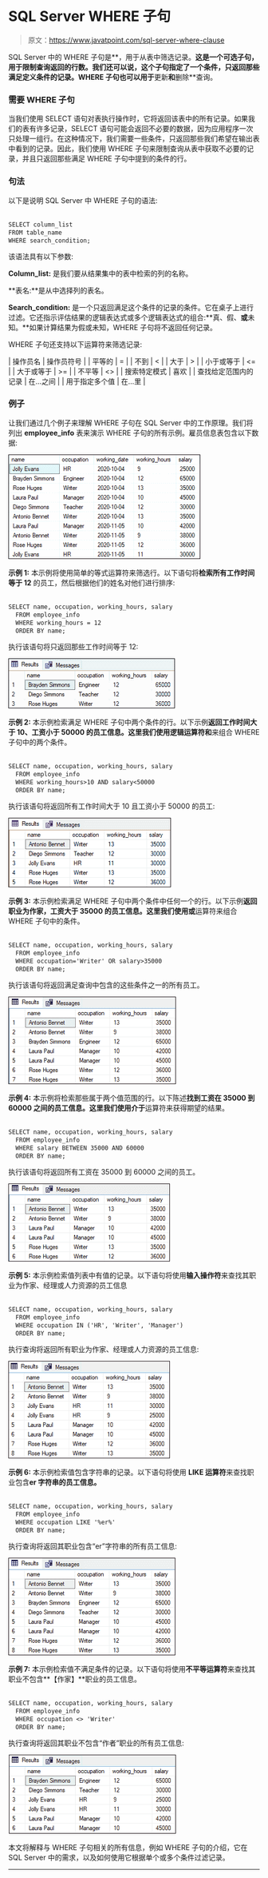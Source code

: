 # SQL Server WHERE 子句

> 原文：<https://www.javatpoint.com/sql-server-where-clause>

SQL Server 中的 WHERE 子句是**，用于从表中筛选记录。**这是一个可选子句，用于限制查询返回的行数。我们还可以说，这个子句指定了一个条件，只返回那些满足定义条件的记录。WHERE 子句也可以用于**更新**和**删除**查询。

### 需要 WHERE 子句

当我们使用 SELECT 语句对表执行操作时，它将返回该表中的所有记录。如果我们的表有许多记录，SELECT 语句可能会返回不必要的数据，因为应用程序一次只处理一组行。在这种情况下，我们需要一些条件，只返回那些我们希望在输出表中看到的记录。因此，我们使用 WHERE 子句来限制查询从表中获取不必要的记录，并且只返回那些满足 WHERE 子句中提到的条件的行。

### 句法

以下是说明 SQL Server 中 WHERE 子句的语法:

```

SELECT column_list
FROM table_name
WHERE search_condition;

```

该语法具有以下参数:

**Column_list:** 是我们要从结果集中的表中检索的列的名称。

**表名:**是从中选择列的表名。

**Search_condition:** 是一个只返回满足这个条件的记录的条件。它在桌子上进行过滤。它还指示评估结果的逻辑表达式或多个逻辑表达式的组合:**真、假、**或**未知。**如果计算结果为假或未知，WHERE 子句将不返回任何记录。

WHERE 子句还支持以下运算符来筛选记录:

| 操作员名 | 操作员符号 |
| 平等的 | = |
| 不到 | < |
| 大于 | > |
| 小于或等于 | <= |
| 大于或等于 | >= |
| 不平等 | <> |
| 搜索特定模式 | 喜欢 |
| 查找给定范围内的记录 | 在...之间 |
| 用于指定多个值 | 在…里 |

### 例子

让我们通过几个例子来理解 WHERE 子句在 SQL Server 中的工作原理。我们将列出 **employee_info** 表来演示 WHERE 子句的所有示例。雇员信息表包含以下数据:

![SQL Server WHERE Clause](img/513a35fca924c0c72914cfdc209450a7.png)

**示例 1:** 本示例将使用简单的等式运算符来筛选行。以下语句将**检索所有工作时间等于 12** 的员工，然后根据他们的姓名对他们进行排序:

```

SELECT name, occupation, working_hours, salary
  FROM employee_info
  WHERE working_hours = 12
  ORDER BY name;

```

执行该语句将只返回那些工作时间等于 12:

![SQL Server WHERE Clause](img/33c0507bd277e6ff0a5c1696ab7cd44c.png)

**示例 2:** 本示例检索满足 WHERE 子句中两个条件的行。以下示例**返回工作时间大于 10、工资小于 50000 的员工信息。**这里我们使用逻辑运算符**和**来组合 WHERE 子句中的两个条件。

```

SELECT name, occupation, working_hours, salary
  FROM employee_info
  WHERE working_hours>10 AND salary<50000
  ORDER BY name;

```

执行该语句将返回所有工作时间大于 10 且工资小于 50000 的员工:

![SQL Server WHERE Clause](img/49d94d2957d8b3a366668ffdee8d8ea3.png)

**示例 3:** 本示例检索满足 WHERE 子句中两个条件中任何一个的行。以下示例**返回职业为作家，工资大于 35000 的员工信息。**这里我们使用**或**运算符来组合 WHERE 子句中的条件。

```

SELECT name, occupation, working_hours, salary
  FROM employee_info
  WHERE occupation='Writer' OR salary>35000
  ORDER BY name;

```

执行该语句将返回满足查询中包含的这些条件之一的所有员工。

![SQL Server WHERE Clause](img/acede819bad9d9fe50a6bdb46ba407e6.png)

**示例 4:** 本示例将检索那些属于两个值范围的行。以下陈述**找到工资在 35000 到 60000 之间的员工信息。**这里我们使用**介于**运算符来获得期望的结果。

```

SELECT name, occupation, working_hours, salary
  FROM employee_info
  WHERE salary BETWEEN 35000 AND 60000
  ORDER BY name;

```

执行该语句将返回所有工资在 35000 到 60000 之间的员工。

![SQL Server WHERE Clause](img/0fbfb20533ba08b33450757156ec063e.png)

**示例 5:** 本示例检索值列表中有值的记录。以下语句将使用**输入操作符**来查找其职业为作家、经理或人力资源的员工信息

```

SELECT name, occupation, working_hours, salary
  FROM employee_info
  WHERE occupation IN ('HR', 'Writer', 'Manager')
  ORDER BY name;

```

执行查询将返回所有职业为作家、经理或人力资源的员工信息:

![SQL Server WHERE Clause](img/b476abb66f827cdbac01faa5f3df2085.png)

**示例 6:** 本示例检索值包含字符串的记录。以下语句将使用 **LIKE 运算符**来查找职业包含**er 字符串的员工信息。**

```

SELECT name, occupation, working_hours, salary
  FROM employee_info
  WHERE occupation LIKE '%er%'
  ORDER BY name; 

```

执行查询将返回其职业包含“er”字符串的所有员工信息:

![SQL Server WHERE Clause](img/d66355fb56471df26a59c340b90ada1c.png)

**示例 7:** 本示例检索值不满足条件的记录。以下语句将使用**不平等运算符**来查找其职业不包含**【作家】**职业的员工信息。

```

SELECT name, occupation, working_hours, salary
  FROM employee_info
  WHERE occupation <> 'Writer'
  ORDER BY name;

```

执行查询将返回其职业不包含“作者”职业的所有员工信息:

![SQL Server WHERE Clause](img/338baf9a2bbd4d6c33bb1ad0cac19079.png)

本文将解释与 WHERE 子句相关的所有信息，例如 WHERE 子句的介绍，它在 SQL Server 中的需求，以及如何使用它根据单个或多个条件过滤记录。

* * *
